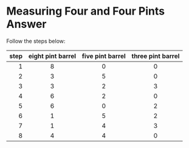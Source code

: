 # Measuring Four and Four Pints Answer

Follow the steps below: 

|step|eight pint barrel|five pint barrel|three pint barrel|
|---:|:---------------:|:--------------:|:---------------:|
|  1 |  8              |  0             |  0              |
|  2 |  3              |  5             |  0              |
|  3 |  3              |  2             |  3              |
|  4 |  6              |  2             |  0              |
|  5 |  6              |  0             |  2              |
|  6 |  1              |  5             |  2              |
|  7 |  1              |  4             |  3              |
|  8 |  4              |  4             |  0              |
